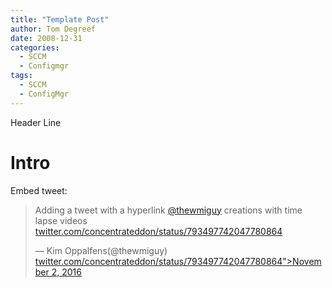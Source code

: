 ```yaml
---
title: "Template Post"
author: Tom Degreef
date: 2008-12-31
categories:
  - SCCM
  - Configmgr
tags:
  - SCCM
  - ConfigMgr
---
```


Header Line

# Intro #

Embed tweet:
<blockquote class="twitter-tweet" data-lang="en"><p lang="en" dir="ltr">Adding a tweet with a hyperlink <a href="https://twitter.com/thewmiguy">@thewmiguy</a> creations with time lapse videos <a href="https://twitter.com/concentrateddon/status/793497742047780864">twitter.com/concentrateddon/status/793497742047780864</a></p>&mdash; Kim Oppalfens(@thewmiguy) <a href="https://twitter.com/concentrateddon/status/793497742047780864">twitter.com/concentrateddon/status/793497742047780864">November 2, 2016</a></blockquote>
<script async src="//platform.twitter.com/widgets.js" charset="utf-8"></script>

